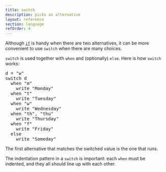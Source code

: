 ```yaml
---
title: switch
description: picks an alternative
layout: reference
section: language
refOrder: 4
---
```


Although [`if`](if.html) is handy when there are two alternatives,
it can be more convenient to use `switch` when there are many choices.

`switch` is used together with `when` and (optionally) `else`.
Here is how `switch` works:

<pre class="jumbo" data-before="m = 29">
d = "w"
switch d
  when "m"
    write "Monday"
  when "t"
    write "Tuesday"
  when "w"
    write "Wednesday"
  when "th", "thu"
    write "Thursday"
  when "f"
    write "Friday"
  else
    write "Someday"
</pre>

The first alternative that matches the switched value is the one
that runs.

The indentation pattern in a `switch` is important: each `when`
must be indented, and they all should line up with each other.
